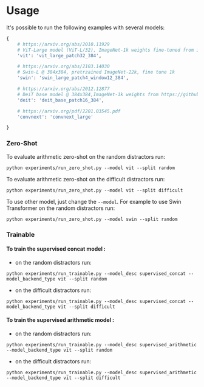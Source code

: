 # Usage

It's possible to run the following examples with several models:

```python
{
    # https://arxiv.org/abs/2010.11929
    # ViT-Large model (ViT-L/32), ImageNet-1k weights fine-tuned from in21k @ 384x384
    'vit': 'vit_large_patch32_384',

    # https://arxiv.org/abs/2103.14030
    # Swin-L @ 384x384, pretrzained ImageNet-22k, fine tune 1k
    'swin': 'swin_large_patch4_window12_384',

    # https://arxiv.org/abs/2012.12877
    # DeiT base model @ 384x384,ImageNet-1k weights from https://github.com/facebookresearch/deit.
    'deit': 'deit_base_patch16_384',

    # https://arxiv.org/pdf/2201.03545.pdf
    'convnext': 'convnext_large'

}

```

### Zero-Shot
To evaluate arithmetic zero-shot on the random distractors run:
```commandline
python experiments/run_zero_shot.py --model vit --split random  
```
To evaluate arithmetic zero-shot on the difficult distractors run:
```commandline
python experiments/run_zero_shot.py --model vit --split difficult  
```

To use other model, just change the `--model`. For example to use Swin Transformer on the random distractors run:
```commandline
python experiments/run_zero_shot.py --model swin --split random  
```

### Trainable

#### To train the supervised concat model :
- on the random distractors run:

```commandline
python experiments/run_trainable.py --model_desc supervised_concat --model_backend_type vit --split random
```
- on the difficult distractors run:
```commandline
python experiments/run_trainable.py --model_desc supervised_concat --model_backend_type vit --split difficult
```

#### To train the supervised arithmetic model :
- on the random distractors run:

```commandline
python experiments/run_trainable.py --model_desc supervised_arithmetic --model_backend_type vit --split random
```
- on the difficult distractors run:
```commandline
python experiments/run_trainable.py --model_desc supervised_arithmetic --model_backend_type vit --split difficult
```
